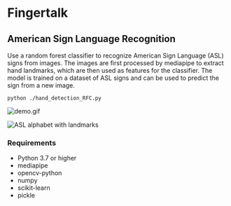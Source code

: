 # Fingertalk
## American Sign Language Recognition

Use a random forest classifier to recognize American Sign Language (ASL) signs from images. The images are first processed by mediapipe to extract hand landmarks, which are then used as features for the classifier. The model is trained on a dataset of ASL signs and can be used to predict the sign from a new image.

```python ./hand_detection_RFC.py```

![demo.gif](./demo.gif)

![ASL alphabet with landmarks](./documentation/alphabet.png)

### Requirements
- Python 3.7 or higher
- mediapipe
- opencv-python
- numpy
- scikit-learn
- pickle